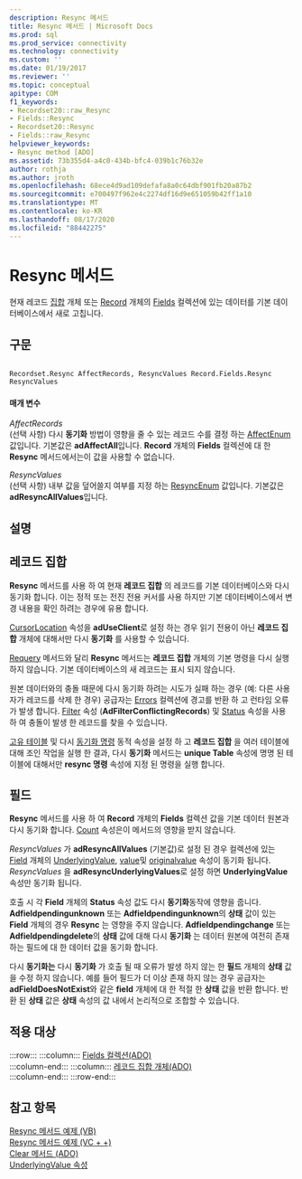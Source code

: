 ```yaml
---
description: Resync 메서드
title: Resync 메서드 | Microsoft Docs
ms.prod: sql
ms.prod_service: connectivity
ms.technology: connectivity
ms.custom: ''
ms.date: 01/19/2017
ms.reviewer: ''
ms.topic: conceptual
apitype: COM
f1_keywords:
- Recordset20::raw_Resync
- Fields::Resync
- Recordset20::Resync
- Fields::raw_Resync
helpviewer_keywords:
- Resync method [ADO]
ms.assetid: 73b355d4-a4c0-434b-bfc4-039b1c76b32e
author: rothja
ms.author: jroth
ms.openlocfilehash: 68ece4d9ad109defafa8a0c64dbf901fb20a87b2
ms.sourcegitcommit: e700497f962e4c2274df16d9e651059b42ff1a10
ms.translationtype: MT
ms.contentlocale: ko-KR
ms.lasthandoff: 08/17/2020
ms.locfileid: "88442275"
---
```

# <a name="resync-method"></a>Resync 메서드
현재 레코드 [집합](../../../ado/reference/ado-api/recordset-object-ado.md) 개체 또는 [Record](../../../ado/reference/ado-api/record-object-ado.md) 개체의 [Fields](../../../ado/reference/ado-api/fields-collection-ado.md) 컬렉션에 있는 데이터를 기본 데이터베이스에서 새로 고칩니다.  
  
## <a name="syntax"></a>구문  
  
```  
  
Recordset.Resync AffectRecords, ResyncValues Record.Fields.Resync ResyncValues  
```  
  
#### <a name="parameters"></a>매개 변수  
 *AffectRecords*  
 (선택 사항) 다시 **동기화** 방법이 영향을 줄 수 있는 레코드 수를 결정 하는 [AffectEnum](../../../ado/reference/ado-api/affectenum.md) 값입니다. 기본값은 **adAffectAll**입니다. **Record** 개체의 **Fields** 컬렉션에 대 한 **Resync** 메서드에서는이 값을 사용할 수 없습니다.  
  
 *ResyncValues*  
 (선택 사항) 내부 값을 덮어쓸지 여부를 지정 하는 [ResyncEnum](../../../ado/reference/ado-api/resyncenum.md) 값입니다. 기본값은 **adResyncAllValues**입니다.  
  
## <a name="remarks"></a>설명  
  
## <a name="recordset"></a>레코드 집합  
 **Resync** 메서드를 사용 하 여 현재 **레코드 집합** 의 레코드를 기본 데이터베이스와 다시 동기화 합니다. 이는 정적 또는 전진 전용 커서를 사용 하지만 기본 데이터베이스에서 변경 내용을 확인 하려는 경우에 유용 합니다.  
  
 [CursorLocation](../../../ado/reference/ado-api/cursorlocation-property-ado.md) 속성을 **adUseClient**로 설정 하는 경우 읽기 전용이 아닌 **레코드 집합** 개체에 대해서만 다시 **동기화** 를 사용할 수 있습니다.  
  
 [Requery](../../../ado/reference/ado-api/requery-method.md) 메서드와 달리 **Resync** 메서드는 **레코드 집합** 개체의 기본 명령을 다시 실행 하지 않습니다. 기본 데이터베이스의 새 레코드는 표시 되지 않습니다.  
  
 원본 데이터와의 충돌 때문에 다시 동기화 하려는 시도가 실패 하는 경우 (예: 다른 사용자가 레코드를 삭제 한 경우) 공급자는 [Errors](../../../ado/reference/ado-api/errors-collection-ado.md) 컬렉션에 경고를 반환 하 고 런타임 오류가 발생 합니다. [Filter](../../../ado/reference/ado-api/filter-property.md) 속성 (**AdFilterConflictingRecords**) 및 [Status](../../../ado/reference/ado-api/status-property-ado-recordset.md) 속성을 사용 하 여 충돌이 발생 한 레코드를 찾을 수 있습니다.  
  
 [고유 테이블](../../../ado/reference/ado-api/unique-table-unique-schema-unique-catalog-properties-dynamic-ado.md) 및 다시 [동기화 명령](../../../ado/reference/ado-api/resync-command-property-dynamic-ado.md) 동적 속성을 설정 하 고 **레코드 집합** 을 여러 테이블에 대해 조인 작업을 실행 한 결과, 다시 **동기화** 메서드는 **unique Table** 속성에 명명 된 테이블에 대해서만 **resync 명령** 속성에 지정 된 명령을 실행 합니다.  
  
## <a name="fields"></a>필드  
 **Resync** 메서드를 사용 하 여 **Record** 개체의 **Fields** 컬렉션 값을 기본 데이터 원본과 다시 동기화 합니다. [Count](../../../ado/reference/ado-api/count-property-ado.md) 속성은이 메서드의 영향을 받지 않습니다.  
  
 *ResyncValues* 가 **adResyncAllValues** (기본값)로 설정 된 경우 컬렉션에 있는 [Field](../../../ado/reference/ado-api/field-object.md) 개체의 [UnderlyingValue](../../../ado/reference/ado-api/underlyingvalue-property.md), [value](../../../ado/reference/ado-api/value-property-ado.md)및 [originalvalue](../../../ado/reference/ado-api/originalvalue-property-ado.md) 속성이 동기화 됩니다. *ResyncValues* 을 **adResyncUnderlyingValues**로 설정 하면 **UnderlyingValue** 속성만 동기화 됩니다.  
  
 호출 시 각 **Field** 개체의 **Status** 속성 값도 다시 **동기화**동작에 영향을 줍니다. **Adfieldpendingunknown** 또는 **Adfieldpendingunknown**의 **상태** 값이 있는 **Field** 개체의 경우 **Resync** 는 영향을 주지 않습니다. **Adfieldpendingchange** 또는 **Adfieldpendingdelete**의 **상태** 값에 대해 다시 **동기화** 는 데이터 원본에 여전히 존재 하는 필드에 대 한 데이터 값을 동기화 합니다.  
  
 다시 **동기화는** 다시 **동기화** 가 호출 될 때 오류가 발생 하지 않는 한 **필드** 개체의 **상태** 값을 수정 하지 않습니다. 예를 들어 필드가 더 이상 존재 하지 않는 경우 공급자는 **adFieldDoesNotExist**와 같은 **field** 개체에 대 한 적절 한 **상태** 값을 반환 합니다. 반환 된 **상태** 값은 **상태** 속성의 값 내에서 논리적으로 조합할 수 있습니다.  
  
## <a name="applies-to"></a>적용 대상  

:::row:::
    :::column:::
        [Fields 컬렉션(ADO)](../../../ado/reference/ado-api/fields-collection-ado.md)  
    :::column-end:::
    :::column:::
        [레코드 집합 개체(ADO)](../../../ado/reference/ado-api/recordset-object-ado.md)  
    :::column-end:::
:::row-end:::

## <a name="see-also"></a>참고 항목  
 [Resync 메서드 예제 (VB)](../../../ado/reference/ado-api/resync-method-example-vb.md)   
 [Resync 메서드 예제 (VC + +)](../../../ado/reference/ado-api/resync-method-example-vc.md)   
 [Clear 메서드 (ADO)](../../../ado/reference/ado-api/clear-method-ado.md)   
 [UnderlyingValue 속성](../../../ado/reference/ado-api/underlyingvalue-property.md)
